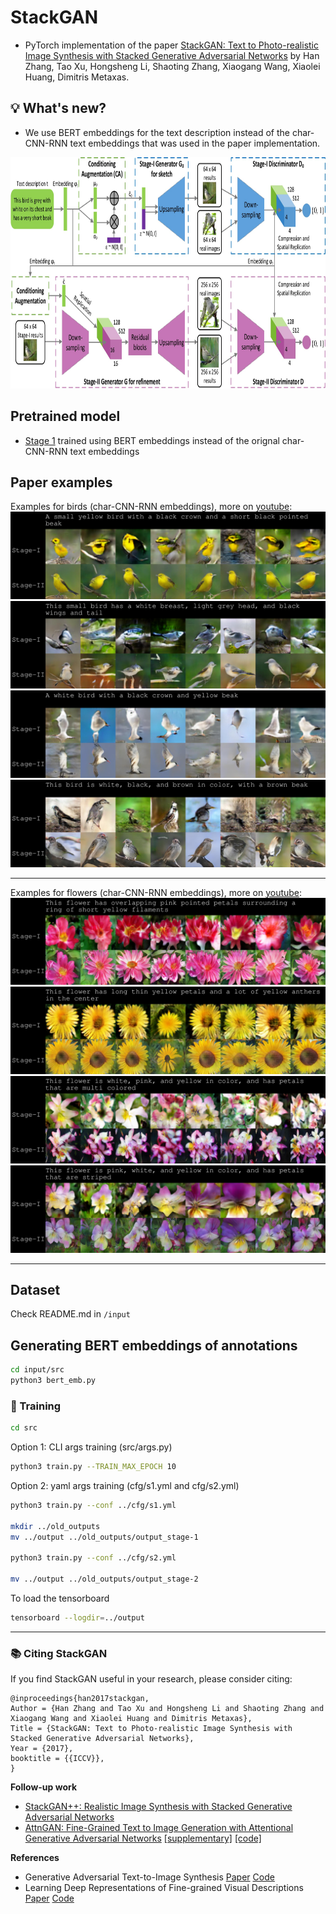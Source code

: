 # StackGAN

- PyTorch implementation of the paper [StackGAN: Text to Photo-realistic Image Synthesis with Stacked Generative Adversarial Networks](https://arxiv.org/pdf/1612.03242v1.pdf) by Han Zhang, Tao Xu, Hongsheng Li, Shaoting Zhang, Xiaogang Wang,   Xiaolei Huang, Dimitris Metaxas.

## :bulb: What's new?
- We use BERT embeddings for the text description instead of the char-CNN-RNN text embeddings that was used in the paper implementation.
<img src="examples/framework.jpg" width="850px" height="370px"/>

## Pretrained model
- [Stage 1](https://drive.google.com/drive/folders/14AyNcu7oZJe2aMevynAbYIpMKN7I3yHT?usp=sharing) trained using BERT embeddings instead of the orignal char-CNN-RNN text embeddings


<!-- ### TODO:

- [ ] Clean the code and document code + README.md
- [ ] Check for bugs
- [ ] Try overfitting stage-1 
- [ ] Try overfitting stage-2
- [x] Train stage-1 locally
- [ ] Figure out the training by searching for loss OR
- [ ] Clone the repo and compare stage-1 results (make a script to do this)
- [ ] Train stage-2
- [ ] Upload bert embeddings
- [ ] Make repo public

### After public:
- [ ] Compare different embeddings (cnn-rnn, skip, bert)
- [ ] Document the training process  

 -->

## Paper examples
Examples for birds (char-CNN-RNN embeddings), more on [youtube](https://youtu.be/93yaf_kE0Fg):
![](examples/bird1.jpg) <br>
![](examples/bird2.jpg) <br>
![](examples/bird4.jpg) <br>
![](examples/bird3.jpg) <br>

--------------------------------------------------------------------------------------------
Examples for flowers (char-CNN-RNN embeddings), more on [youtube](https://youtu.be/SuRyL5vhCIM):
![](examples/flower1.jpg) <br>
![](examples/flower2.jpg) <br>
![](examples/flower3.jpg) <br>
![](examples/flower4.jpg) <br>

--------------------------------------------------------------------------------------------
## Dataset
Check README.md in `/input`

## Generating BERT embeddings of annotations
```bash
cd input/src
python3 bert_emb.py  
```

### :wrench: Training
```bash
cd src
```
Option 1: CLI args training (src/args.py)
```bash
python3 train.py --TRAIN_MAX_EPOCH 10 
```
Option 2: yaml args training (cfg/s1.yml and cfg/s2.yml)
```bash
python3 train.py --conf ../cfg/s1.yml

mkdir ../old_outputs
mv ../output ../old_outputs/output_stage-1

python3 train.py --conf ../cfg/s2.yml

mv ../output ../old_outputs/output_stage-2
```
To load the tensorboard
```bash
tensorboard --logdir=../output 
```

--------------------------------------------------------------------------------------------
### :books: Citing StackGAN
If you find StackGAN useful in your research, please consider citing:

```
@inproceedings{han2017stackgan,
Author = {Han Zhang and Tao Xu and Hongsheng Li and Shaoting Zhang and Xiaogang Wang and Xiaolei Huang and Dimitris Metaxas},
Title = {StackGAN: Text to Photo-realistic Image Synthesis with Stacked Generative Adversarial Networks},
Year = {2017},
booktitle = {{ICCV}},
}
```

**Follow-up work**

- [StackGAN++: Realistic Image Synthesis with Stacked Generative Adversarial Networks](https://arxiv.org/abs/1710.10916)
- [AttnGAN: Fine-Grained Text to Image Generation with Attentional Generative Adversarial Networks](https://arxiv.org/abs/1711.10485) [[supplementary]](https://1drv.ms/b/s!Aj4exx_cRA4ghK5-kUG-EqH7hgknUA) [[code]](https://github.com/taoxugit/AttnGAN)

**References**

- Generative Adversarial Text-to-Image Synthesis [Paper](https://arxiv.org/abs/1605.05396) [Code](https://github.com/reedscot/icml2016)
- Learning Deep Representations of Fine-grained Visual Descriptions [Paper](https://arxiv.org/abs/1605.05395) [Code](https://github.com/reedscot/cvpr2016)